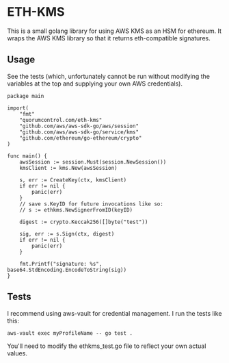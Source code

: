 # ETH-KMS

This is a small golang library for using AWS KMS as an HSM for ethereum. It wraps the AWS KMS library so that it returns eth-compatible signatures. 

## Usage

See the tests (which, unfortunately cannot be run without modifying the variables at the top and supplying your own AWS credentials).

```golang
package main

import(
    "fmt"
    "quorumcontrol.com/eth-kms"
	"github.com/aws/aws-sdk-go/aws/session"
    "github.com/aws/aws-sdk-go/service/kms"
    "github.com/ethereum/go-ethereum/crypto"
)

func main() {
    awsSession := session.Must(session.NewSession())
    kmsClient := kms.New(awsSession)
    
    s, err := CreateKey(ctx, kmsClient)
    if err != nil {
        panic(err)
    }
    // save s.KeyID for future invocations like so:
    // s := ethkms.NewSignerFromID(keyID)
    
    digest := crypto.Keccak256([]byte("test"))
    
    sig, err := s.Sign(ctx, digest)
    if err != nil {
        panic(err)
    }

    fmt.Printf("signature: %s", base64.StdEncoding.EncodeToString(sig))
}
```

## Tests


I recommend using aws-vault for credential management. I run the tests like this:

```
aws-vault exec myProfileName -- go test .
```

You'll need to modify the ethkms_test.go file to reflect your own actual values.